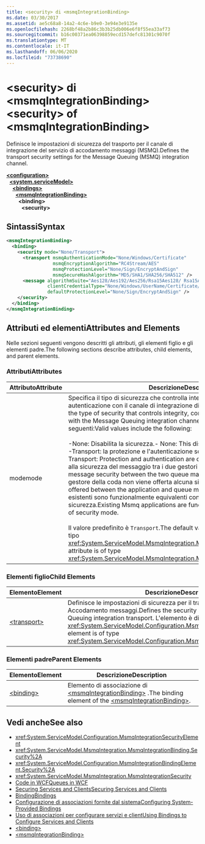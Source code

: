 ```yaml
---
title: <security> di <msmqIntegrationBinding>
ms.date: 03/30/2017
ms.assetid: ae5c68a8-14a2-4c6e-b9e0-3e94e3e9135e
ms.openlocfilehash: 2268bf48a2b86c3b3b25db006e6f8f55ea33af73
ms.sourcegitcommit: b16c00371ea06398859ecd157defc81301c9070f
ms.translationtype: MT
ms.contentlocale: it-IT
ms.lasthandoff: 06/06/2020
ms.locfileid: "73738690"
---
```

# <a name="security-of-msmqintegrationbinding"></a><span data-ttu-id="8191d-102">\<security> di \<msmqIntegrationBinding></span><span class="sxs-lookup"><span data-stu-id="8191d-102">\<security> of \<msmqIntegrationBinding></span></span>
<span data-ttu-id="8191d-103">Definisce le impostazioni di sicurezza del trasporto per il canale di integrazione del servizio di accodamento messaggi (MSMQ).</span><span class="sxs-lookup"><span data-stu-id="8191d-103">Defines the transport security settings for the Message Queuing (MSMQ) integration channel.</span></span>  
  
[**\<configuration>**](../configuration-element.md)\
&nbsp;&nbsp;[**\<system.serviceModel>**](system-servicemodel.md)\
&nbsp;&nbsp;&nbsp;&nbsp;[**\<bindings>**](bindings.md)\
&nbsp;&nbsp;&nbsp;&nbsp;&nbsp;&nbsp;[**\<msmqIntegrationBinding>**](msmqintegrationbinding.md)\
&nbsp;&nbsp;&nbsp;&nbsp;&nbsp;&nbsp;&nbsp;&nbsp;**\<binding>**\
&nbsp;&nbsp;&nbsp;&nbsp;&nbsp;&nbsp;&nbsp;&nbsp;&nbsp;&nbsp;**\<security>**  
  
## <a name="syntax"></a><span data-ttu-id="8191d-104">Sintassi</span><span class="sxs-lookup"><span data-stu-id="8191d-104">Syntax</span></span>  
  
```xml  
<msmqIntegrationBinding>
  <binding>
    <security mode="None/Transport">
      <transport msmqAuthenticationMode="None/Windows/Certificate"
                 msmqEncryptionAlgorithm="RC4Stream/AES"
                 msmqProtectionLevel="None/Sign/EncryptAndSign"
                 msmqSecureHashAlgorithm="MD5/SHA1/SHA256/SHA512" />
      <message algorithmSuite="Aes128/Aes192/Aes256/Rsa15Aes128/ Rsa15Aes256/TripleDes"
               clientCredentialType="None/Windows/UserName/Certificate/CardSpace"
               defaultProtectionLevel="None/Sign/EncryptAndSign" />
    </security>
  </binding>
</msmqIntegrationBinding>
```  
  
## <a name="attributes-and-elements"></a><span data-ttu-id="8191d-105">Attributi ed elementi</span><span class="sxs-lookup"><span data-stu-id="8191d-105">Attributes and Elements</span></span>  
 <span data-ttu-id="8191d-106">Nelle sezioni seguenti vengono descritti gli attributi, gli elementi figlio e gli elementi padre.</span><span class="sxs-lookup"><span data-stu-id="8191d-106">The following sections describe attributes, child elements, and parent elements.</span></span>  
  
### <a name="attributes"></a><span data-ttu-id="8191d-107">Attributi</span><span class="sxs-lookup"><span data-stu-id="8191d-107">Attributes</span></span>  
  
|<span data-ttu-id="8191d-108">Attributo</span><span class="sxs-lookup"><span data-stu-id="8191d-108">Attribute</span></span>|<span data-ttu-id="8191d-109">Descrizione</span><span class="sxs-lookup"><span data-stu-id="8191d-109">Description</span></span>|  
|---------------|-----------------|  
|<span data-ttu-id="8191d-110">mode</span><span class="sxs-lookup"><span data-stu-id="8191d-110">mode</span></span>|<span data-ttu-id="8191d-111">Specifica il tipo di sicurezza che controlla integrità, riservatezza e autenticazione con il canale di integrazione di Accodamento messaggi.</span><span class="sxs-lookup"><span data-stu-id="8191d-111">Specifies the type of security that controls integrity, confidentiality and authentication with the Message Queuing integration channel.</span></span> <span data-ttu-id="8191d-112">I valori validi sono i seguenti:</span><span class="sxs-lookup"><span data-stu-id="8191d-112">Valid values include the following:</span></span><br /><br /> <span data-ttu-id="8191d-113">-None: Disabilita la sicurezza.</span><span class="sxs-lookup"><span data-stu-id="8191d-113">-   None: This disables security.</span></span><br /><span data-ttu-id="8191d-114">-Transport: la protezione e l'autenticazione sono offerte dal trasporto.</span><span class="sxs-lookup"><span data-stu-id="8191d-114">-   Transport: Protection and authentication are offered by the transport.</span></span> <span data-ttu-id="8191d-115">Si applica alla sicurezza del messaggio tra i due gestori delle code.</span><span class="sxs-lookup"><span data-stu-id="8191d-115">This applies to the message security between the two queue managers.</span></span> <span data-ttu-id="8191d-116">Tra l'applicazione e il gestore della coda non viene offerta alcuna sicurezza.</span><span class="sxs-lookup"><span data-stu-id="8191d-116">There is no security offered between the application and queue manager.</span></span> <span data-ttu-id="8191d-117">Le applicazioni Msmq esistenti sono funzionalmente equivalenti con questo tipo di modalità di sicurezza.</span><span class="sxs-lookup"><span data-stu-id="8191d-117">Existing Msmq applications are functionally equivalent with this type of security mode.</span></span><br /><br /> <span data-ttu-id="8191d-118">Il valore predefinito è `Transport`.</span><span class="sxs-lookup"><span data-stu-id="8191d-118">The default value is `Transport`.</span></span> <span data-ttu-id="8191d-119">L'attributo è di tipo <xref:System.ServiceModel.MsmqIntegration.MsmqIntegrationSecurityMode>.</span><span class="sxs-lookup"><span data-stu-id="8191d-119">This attribute is of type <xref:System.ServiceModel.MsmqIntegration.MsmqIntegrationSecurityMode>.</span></span>|  
  
### <a name="child-elements"></a><span data-ttu-id="8191d-120">Elementi figlio</span><span class="sxs-lookup"><span data-stu-id="8191d-120">Child Elements</span></span>  
  
|<span data-ttu-id="8191d-121">Elemento</span><span class="sxs-lookup"><span data-stu-id="8191d-121">Element</span></span>|<span data-ttu-id="8191d-122">Descrizione</span><span class="sxs-lookup"><span data-stu-id="8191d-122">Description</span></span>|  
|-------------|-----------------|  
|[\<transport>](transport-of-msmqintegrationbinding.md)|<span data-ttu-id="8191d-123">Definisce le impostazioni di sicurezza per il trasporto di integrazione di Accodamento messaggi.</span><span class="sxs-lookup"><span data-stu-id="8191d-123">Defines the security settings for the Message Queuing integration transport.</span></span> <span data-ttu-id="8191d-124">L'elemento è di tipo <xref:System.ServiceModel.Configuration.MsmqTransportSecurityElement>.</span><span class="sxs-lookup"><span data-stu-id="8191d-124">This element is of type <xref:System.ServiceModel.Configuration.MsmqTransportSecurityElement>.</span></span>|  
  
### <a name="parent-elements"></a><span data-ttu-id="8191d-125">Elementi padre</span><span class="sxs-lookup"><span data-stu-id="8191d-125">Parent Elements</span></span>  
  
|<span data-ttu-id="8191d-126">Elemento</span><span class="sxs-lookup"><span data-stu-id="8191d-126">Element</span></span>|<span data-ttu-id="8191d-127">Descrizione</span><span class="sxs-lookup"><span data-stu-id="8191d-127">Description</span></span>|  
|-------------|-----------------|  
|[\<binding>](bindings.md)|<span data-ttu-id="8191d-128">Elemento di associazione di [\<msmqIntegrationBinding>](msmqintegrationbinding.md) .</span><span class="sxs-lookup"><span data-stu-id="8191d-128">The binding element of the [\<msmqIntegrationBinding>](msmqintegrationbinding.md).</span></span>|  
  
## <a name="see-also"></a><span data-ttu-id="8191d-129">Vedi anche</span><span class="sxs-lookup"><span data-stu-id="8191d-129">See also</span></span>

- <xref:System.ServiceModel.Configuration.MsmqIntegrationSecurityElement>
- <xref:System.ServiceModel.MsmqIntegration.MsmqIntegrationBinding.Security%2A>
- <xref:System.ServiceModel.Configuration.MsmqIntegrationBindingElement.Security%2A>
- <xref:System.ServiceModel.MsmqIntegration.MsmqIntegrationSecurity>
- [<span data-ttu-id="8191d-130">Code in WCF</span><span class="sxs-lookup"><span data-stu-id="8191d-130">Queues in WCF</span></span>](../../../wcf/feature-details/queues-in-wcf.md)
- [<span data-ttu-id="8191d-131">Securing Services and Clients</span><span class="sxs-lookup"><span data-stu-id="8191d-131">Securing Services and Clients</span></span>](../../../wcf/feature-details/securing-services-and-clients.md)
- [<span data-ttu-id="8191d-132">Binding</span><span class="sxs-lookup"><span data-stu-id="8191d-132">Bindings</span></span>](../../../wcf/bindings.md)
- [<span data-ttu-id="8191d-133">Configurazione di associazioni fornite dal sistema</span><span class="sxs-lookup"><span data-stu-id="8191d-133">Configuring System-Provided Bindings</span></span>](../../../wcf/feature-details/configuring-system-provided-bindings.md)
- [<span data-ttu-id="8191d-134">Uso di associazioni per configurare servizi e client</span><span class="sxs-lookup"><span data-stu-id="8191d-134">Using Bindings to Configure Services and Clients</span></span>](../../../wcf/using-bindings-to-configure-services-and-clients.md)
- [\<binding>](bindings.md)
- [\<msmqIntegrationBinding>](msmqintegrationbinding.md)

